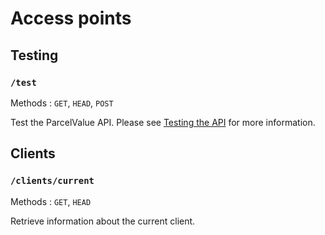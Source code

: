 # Access points

## Testing
### `/test`
Methods : `GET`, `HEAD`, `POST`

Test the ParcelValue API. Please see [Testing the API](docs/Testing.md) for more information.

## Clients

### `/clients/current`
Methods : `GET`, `HEAD`

Retrieve information about the current client.
